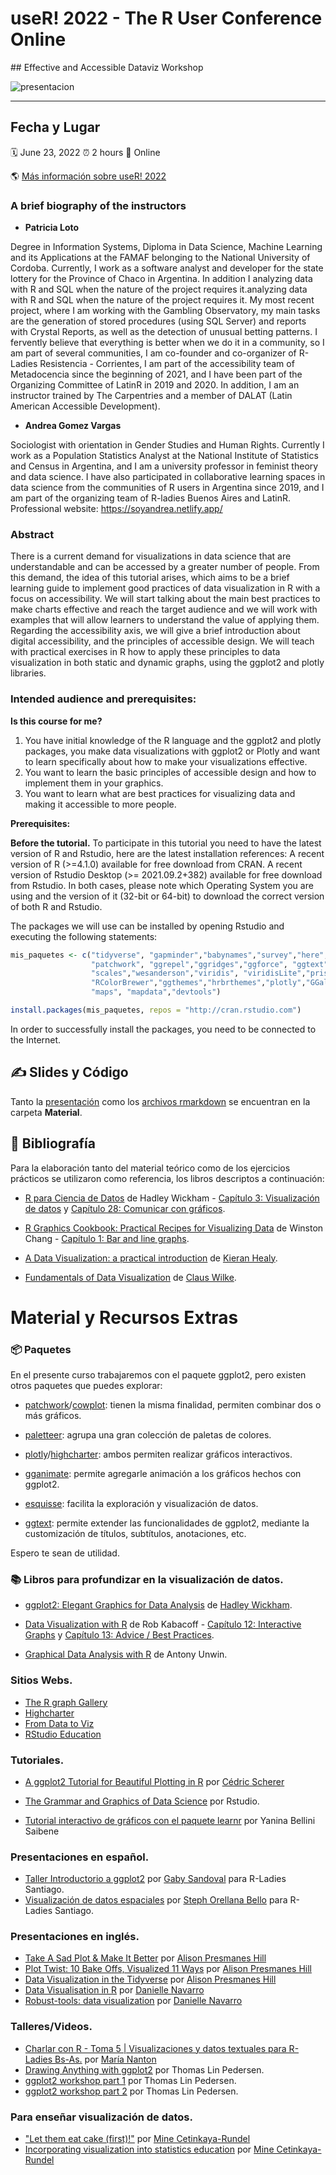 # useR! 2022 - The R User Conference Online

\#\# Effective and Accessible Dataviz Workshop

![presentacion](https://raw.githubusercontent.com/PatriLoto/viz-datos-con-ggplot2-para-WIDS2020/master/presentacion_curso.png)

------------------------------------------------------------------------

## Fecha y Lugar

:spiral_calendar: June 23, 2022 :alarm_clock: 2 hours :hotel: Online

:earth_americas: [Más información sobre useR! 2022](https://user2022.r-project.org/)

### **A brief biography of the instructors**

-   **Patricia Loto**

Degree in Information Systems, Diploma in Data Science, Machine Learning and its Applications at the FAMAF belonging to the National University of Cordoba. Currently, I work as a software analyst and developer for the state lottery for the Province of Chaco in Argentina. In addition I analyzing data with R and SQL when the nature of the project requires it.analyzing data with R and SQL when the nature of the project requires it. My most recent project, where I am working with the Gambling Observatory, my main tasks are the generation of stored procedures (using SQL Server) and reports with Crystal Reports, as well as the detection of unusual betting patterns. I fervently believe that everything is better when we do it in a community, so I am part of several communities, I am co-founder and co-organizer of R-Ladies Resistencia - Corrientes, I am part of the accessibility team of Metadocencia since the beginning of 2021, and I have been part of the Organizing Committee of LatinR in 2019 and 2020. In addition, I am an instructor trained by The Carpentries and a member of DALAT (Latin American Accessible Development).

-   **Andrea Gomez Vargas**

Sociologist with orientation in Gender Studies and Human Rights. Currently I work as a Population Statistics Analyst at the National Institute of Statistics and Census in Argentina, and I am a university professor in feminist theory and data science. I have also participated in collaborative learning spaces in data science from the communities of R users in Argentina since 2019, and I am part of the organizing team of R-ladies Buenos Aires and LatinR. Professional website: <https://soyandrea.netlify.app/>

### **Abstract**

There is a current demand for visualizations in data science that are understandable and can be accessed by a greater number of people. From this demand, the idea of this tutorial arises, which aims to be a brief learning guide to implement good practices of data visualization in R with a focus on accessibility. We will start talking about the main best practices to make charts effective and reach the target audience and we will work with examples that will allow learners to understand the value of applying them. Regarding the accessibility axis, we will give a brief introduction about digital accessibility, and the principles of accessible design. We will teach with practical exercises in R how to apply these principles to data visualization in both static and dynamic graphs, using the ggplot2 and plotly libraries.

### **Intended audience and prerequisites:**

**Is this course for me?**

1.  You have initial knowledge of the R language and the ggplot2 and plotly packages, you make data visualizations with ggplot2 or Plotly and want to learn specifically about how to make your visualizations effective.
2.  You want to learn the basic principles of accessible design and how to implement them in your graphics.
3.  You want to learn what are best practices for visualizing data and making it accessible to more people.

**Prerequisites:**

**Before the tutorial.** To participate in this tutorial you need to have the latest version of R and Rstudio, here are the latest installation references: A recent version of R (\>=4.1.0) available for free download from CRAN. A recent version of Rstudio Desktop (\>= 2021.09.2+382) available for free download from Rstudio. In both cases, please note which Operating System you are using and the version of it (32-bit or 64-bit) to download the correct version of both R and Rstudio.

The packages we will use can be installed by opening Rstudio and executing the following statements:

``` r
mis_paquetes <- c("tidyverse", "gapminder","babynames","survey","here","cowplot", 
                  "patchwork", "ggrepel","ggridges","ggforce", "ggtext","gridExtra","extrafont",
                  "scales","wesanderson","viridis", "viridisLite","prismatic","fishualize",
                  "RColorBrewer","ggthemes","hrbrthemes","plotly","GGally","sf",
                  "maps", "mapdata","devtools")

install.packages(mis_paquetes, repos = "http://cran.rstudio.com")
```

In order to successfully install the packages, you need to be connected to the Internet.

## :writing_hand: Slides y Código

Tanto la [presentación](https://github.com/PatriLoto/viz-datos-con-ggplot2-para-WIDS2020/blob/master/material/PRESENTACION_WIDS2020.pdf) como los [archivos rmarkdown](https://github.com/PatriLoto/viz-datos-con-ggplot2-para-WIDS2020/blob/master/material) se encuentran en la carpeta **Material**.

## :notebook: **Bibliografía**

Para la elaboración tanto del material teórico como de los ejercicios prácticos se utilizaron como referencia, los libros descriptos a continuación:

-   [R para Ciencia de Datos](https://es.r4ds.hadley.nz/) de Hadley Wickham - [Capítulo 3: Visualización de datos](https://es.r4ds.hadley.nz/visualizaci%C3%B3n-de-datos.html) y [Capítulo 28: Comunicar con gráficos](https://es.r4ds.hadley.nz/comunicar-con-gr%C3%A1ficos.html).

-   [R Graphics Cookbook: Practical Recipes for Visualizing Data](http://www.cookbook-r.com/Graphs/) de Winston Chang - [Capítulo 1: Bar and line graphs](http://www.cookbook-r.com/Graphs/Bar_and_line_graphs_(ggplot2)/).

-   [A Data Visualization: a practical introduction](http://socviz.co/) de [Kieran Healy](@kjhealy).

-   [Fundamentals of Data Visualization](https://serialmentor.com/dataviz/) de [Claus Wilke](@ClausWilke).

# **Material y Recursos Extras**

### :package: Paquetes

En el presente curso trabajaremos con el paquete ggplot2, pero existen otros paquetes que puedes explorar:

-   [patchwork](https://github.com/thomasp85/patchwork)/[cowplot](https://cran.r-project.org/web/packages/cowplot/vignettes/introduction.html): tienen la misma finalidad, permiten combinar dos o más gráficos.

-   [paletteer](https://github.com/EmilHvitfeldt/paletteer): agrupa una gran colección de paletas de colores.

-   [plotly](https://plot.ly/r/)/[highcharter](http://jkunst.com/highcharter/index.html): ambos permiten realizar gráficos interactivos.

-   [gganimate](https://github.com/thomasp85/gganimate): permite agregarle animación a los gráficos hechos con ggplot2.

-   [esquisse](https://github.com/dreamRs/esquisse): facilita la exploración y visualización de datos.

-   [ggtext](https://github.com/wilkelab/ggtext): permite extender las funcionalidades de ggplot2, mediante la customización de títulos, subtítulos, anotaciones, etc.

Espero te sean de utilidad.

### :books: Libros para profundizar en la visualización de datos.

-   [ggplot2: Elegant Graphics for Data Analysis](https://ggplot2-book.org/) de [Hadley Wickham](@hadleywickham).

-   [Data Visualization with R](https://rkabacoff.github.io/datavis/) de Rob Kabacoff - [Capítulo 12: Interactive Graphs](https://rkabacoff.github.io/datavis/Interactive.html) y [Capítulo 13: Advice / Best Practices](https://rkabacoff.github.io/datavis/Advice.html).

-   [Graphical Data Analysis with R](http://www.gradaanwr.net/content/) de Antony Unwin.

### Sitios Webs.

-   [The R graph Gallery](https://www.r-graph-gallery.com/)
-   [Highcharter](http://jkunst.com/highcharter/)
-   [From Data to Viz](https://www.data-to-viz.com/)
-   [RStudio Education](https://rstudio.cloud/learn/primers/3)

### Tutoriales.

-   [A ggplot2 Tutorial for Beautiful Plotting in R](https://cedricscherer.netlify.com/2019/08/05/a-ggplot2-tutorial-for-beautiful-plotting-in-r/) por [Cédric Scherer](@CedScherer)

-   [The Grammar and Graphics of Data Science](https://rstudio.com/resources/additional-talks/the-grammar-and-graphics-of-data-science/) por Rstudio.

-   [Tutorial interactivo de gráficos con el paquete learnr](https://github.com/yabellini/tutorialgRaficosFN) por Yanina Bellini Saibene

### Presentaciones en español.

-   [Taller Introductorio a ggplot2](https://gabysandovalm.github.io/RLadiesChile_intro_ggplot/Presentacion_introggplot2#1) por [Gaby Sandoval](@GabySandovalM) para R-Ladies Santiago.
-   [Visualización de datos espaciales](https://sporella.github.io/datos_espaciales_presentacion/#1) por [Steph Orellana Bello](@sporella) para R-Ladies Santiago.

### Presentaciones en inglés.

-   [Take A Sad Plot & Make It Better](https://alison.netlify.app/uo-sad-plot-better/#1) por [Alison Presmanes Hill](@apreshill)
-   [Plot Twist: 10 Bake Offs, Visualized 11 Ways](https://alison.netlify.app/rls-plot-twist/#1) por [Alison Presmanes Hill](@apreshill)
-   [Data Visualization in the Tidyverse](https://alison.netlify.app/uo-tidy-bakeoff/#1) por [Alison Presmanes Hill](@apreshill)
-   [Data Visualisation in R](https://satrdayjoburg.djnavarro.net/slides) por [Danielle Navarro](@djnavarro)
-   [Robust-tools: data visualization](https://robust-tools.djnavarro.net/visualisation/) por [Danielle Navarro](@djnavarro)

### Talleres/Videos.

-   [Charlar con R - Toma 5 \| Visualizaciones y datos textuales para R-Ladies Bs-As.](https://www.youtube.com/watch?v=WXp1T9JEIRM) por [María Nanton](@bynans1)
-   [Drawing Anything with ggplot2](https://github.com/thomasp85/ggplot2_workshop) por Thomas Lin Pedersen.
-   [ggplot2 workshop part 1](https://www.youtube.com/watch?v=h29g21z0a68) por Thomas Lin Pedersen.
-   [ggplot2 workshop part 2](https://www.youtube.com/watch?v=0m4yywqNPVY) por Thomas Lin Pedersen.

### Para enseñar visualización de datos.

-   ["Let them eat cake (first)!"](https://github.com/mine-cetinkaya-rundel/eatcake) por [Mine Cetinkaya-Rundel](http://mine-cr.com)
-   [Incorporating visualization into statistics education](https://github.com/mine-cetinkaya-rundel/2016-03-04-viz-forum/blob/master/2016-03-04-viz-forum.pdf) por [Mine Cetinkaya-Rundel](http://mine-cr.com)
